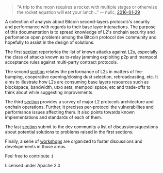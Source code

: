 > "A trip to the moon requires a rocket with multiple stages or otherwise the rocket equation will eat your lunch..." -- nullc, [2016-01-29](https://www.reddit.com/r/Bitcoin/comments/438hx0/a_trip_to_the_moon_requires_a_rocket_with/)

A collection of analysis about Bitcoin second-layers protocols's security and performance with regards to their base layer interactions. The purpose of this documentation is to spread knowledge of L2's
onchain security and perfomance open problems among the Bitcoin protocol dev community and hopefully to assist in the design of solutions.

The first [section](threats/README.md) repertories the list of known attacks against L2s, especially the class of attacks known as tx-relay jamming exploiting p2p and mempool acceptance rules against multi-party contract
protocols.

The second [section](performance/README.md) relates the performance of L2s in matters of fee-bumping, cooperative opening/closing dust selection, rebroadcasting, etc. It aims to illustrate how L2s are consuming base layers resources
such as blockspace, bandwidth, utxo sets, mempool space, etc and trade-offs to think about while suggesting improvements.

The third [section](protocols/README.md) provides a survey of major L2 protocols architecture and onchain operations. Further, it precises per-protocol the vulnerabilites and performance issues affecting them. It also points towards
known implementations and standards of each of them.

The last [section](discussions/README.md) submit to the dev community a list of discussions/questions about potential solutions to problems raised in the first sections.

Finally, a serie of [workshops](workshops/) are organized to foster discussions and developements in those areas.

Feel free to contribute :)

Licensed under Apache 2.0
